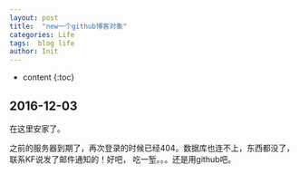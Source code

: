 ```yaml
---
layout: post
title:  "new一个github博客对象"
categories: Life
tags:  blog life
author: Init
---
```


* content
{:toc}

## 2016-12-03

在这里安家了。




之前的服务器到期了，再次登录的时候已经404。数据库也连不上，东西都没了，联系KF说发了邮件通知的！好吧，
吃一堑。。。还是用github吧。
